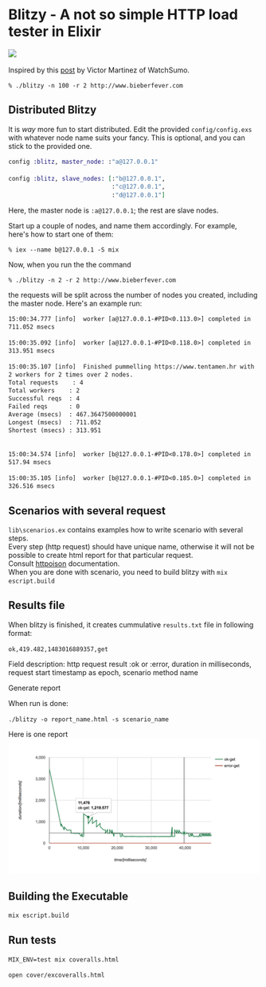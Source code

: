 Blitzy - A not so simple HTTP load tester in Elixir
============================================

![](http://i.imgur.com/Z8zyXZu.gif)

Inspired by this [post](http://www.watchsumo.com/posts/introduction-to-elixir-v1-0-0-by-example-i) by Victor Martinez of WatchSumo.

```
% ./blitzy -n 100 -r 2 http://www.bieberfever.com
```

## Distributed Blitzy

It is _way_ more fun to start distributed. Edit the provided `config/config.exs` with whatever node name suits your fancy. This is optional, and you can stick to the provided one.

```elixir
config :blitz, master_node: :"a@127.0.0.1"

config :blitz, slave_nodes: [:"b@127.0.0.1", 
                             :"c@127.0.0.1",
                             :"d@127.0.0.1"] 
```

Here, the master node is `:a@127.0.0.1`; the rest are slave nodes.

Start up a couple of nodes, and name them accordingly. For example, here's how to start one of them:

```
% iex --name b@127.0.0.1 -S mix
```

Now, when you run the the command

```
% ./blitzy -n 2 -r 2 http://www.bieberfever.com
```

the requests will be split across the number of nodes you created, including the master node. Here's an example run:

```
15:00:34.777 [info]  worker [a@127.0.0.1-#PID<0.113.0>] completed in 711.052 msecs

15:00:35.092 [info]  worker [a@127.0.0.1-#PID<0.118.0>] completed in 313.951 msecs

15:00:35.107 [info]  Finished pummelling https://www.tentamen.hr with 2 workers for 2 times over 2 nodes.
Total requests    : 4
Total workers    : 2
Successful reqs  : 4
Failed reqs      : 0
Average (msecs)  : 467.3647500000001
Longest (msecs)  : 711.052
Shortest (msecs) : 313.951


15:00:34.574 [info]  worker [b@127.0.0.1-#PID<0.178.0>] completed in 517.94 msecs

15:00:35.105 [info]  worker [b@127.0.0.1-#PID<0.185.0>] completed in 326.516 msecs
```

## Scenarios with several request

`lib\scenarios.ex` contains examples how to write scenario with several steps.  
Every step (http request) should have unique name, otherwise it will not be possible to create html report for that particular request.  
Consult [httpoison](https://github.com/edgurgel/httpoison) documentation.  
When you are done with scenario, you need to build blitzy with `mix escript.build`


## Results file

When blitzy is finished, it creates cummulative `results.txt` file in following format:

`ok,419.482,1483016889357,get`

Field description: http request result :ok or :error, duration in milliseconds, request start timestamp as epoch, scenario method name

Generate report

When run is done:  

`./blitzy -o report_name.html -s scenario_name`  

Here is one report ![](graph_example.png)

## Building the Executable

```
mix escript.build
```
## Run tests

`MIX_ENV=test mix coveralls.html`

`open cover/excoveralls.html`
